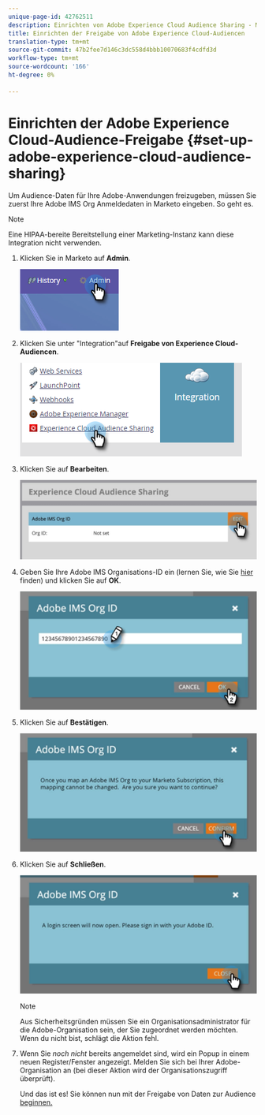 ```yaml
---
unique-page-id: 42762511
description: Einrichten von Adobe Experience Cloud Audience Sharing - Marketing Docs - Produktdokumentation
title: Einrichten der Freigabe von Adobe Experience Cloud-Audiencen
translation-type: tm+mt
source-git-commit: 47b2fee7d146c3dc558d4bbb10070683f4cdfd3d
workflow-type: tm+mt
source-wordcount: '166'
ht-degree: 0%

---
```



# Einrichten der Adobe Experience Cloud-Audience-Freigabe {#set-up-adobe-experience-cloud-audience-sharing}

Um Audience-Daten für Ihre Adobe-Anwendungen freizugeben, müssen Sie zuerst Ihre Adobe IMS Org Anmeldedaten in Marketo eingeben. So geht es.

>[!NOTE]
>
>Eine HIPAA-bereite Bereitstellung einer Marketing-Instanz kann diese Integration nicht verwenden.

1. Klicken Sie in Marketo auf **Admin**.

   ![](assets/one-2.png)

1. Klicken Sie unter &quot;Integration&quot;auf **Freigabe von Experience Cloud-Audiencen**.

   ![](assets/two-2.png)

1. Klicken Sie auf **Bearbeiten**.

   ![](assets/three-2.png)

1. Geben Sie Ihre Adobe IMS Organisations-ID ein (lernen Sie, wie Sie [hier](http://docs.adobe.com/content/help/en/control-panel/using/faq.html) finden) und klicken Sie auf **OK**.

   ![](assets/four-2.png)

1. Klicken Sie auf **Bestätigen**.

   ![](assets/five-1.png)

1. Klicken Sie auf **Schließen**.

   ![](assets/six-2.png)

   >[!NOTE]
   >
   >Aus Sicherheitsgründen müssen Sie ein Organisationsadministrator für die Adobe-Organisation sein, der Sie zugeordnet werden möchten. Wenn du nicht bist, schlägt die Aktion fehl.

1. Wenn Sie *noch nicht* bereits angemeldet sind, wird ein Popup in einem neuen Register/Fenster angezeigt. Melden Sie sich bei Ihrer Adobe-Organisation an (bei dieser Aktion wird der Organisationszugriff überprüft).

   Und das ist es! Sie können nun mit der Freigabe von Daten zur Audience [beginnen.](http://docs.marketo.com/x/ogI6Ag)


